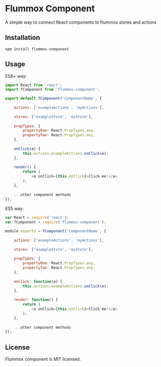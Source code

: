 # Flummox Component

A simple way to connect React components to flummox stores and actions

## Installation

``` 
npm install flummox-component
```

## Usage

ES6+ way:

```js
import React from 'react';
import fComponent from 'flummox-component';

export default fComponent('ComponentName', {
    
    actions: ['exampleActions', 'myActions'],
    
    stores: ['exampleStore', 'myStore'],
    
    propTypes: {
        propertyOne: React.PropTypes.any,
        propertyTwo: React.PropTypes.any,
    },
    
    onClick(e) {
        this.actions.exampleActions.onClick(e);
    },
    
    render() {
        return (
            <a onClick={this.onClick}>Click me!</a>
        );
    },
    
    ...other component methods
}); 
```

ES5 way:

```js
var React = require('react');
var fComponent = require('flummox-component');

module.exports = fComponent('ComponentName', {
    
    actions: ['exampleActions', 'myActions'],
    
    stores: ['exampleStore', 'myStore'],
    
    propTypes: {
        propertyOne: React.PropTypes.any,
        propertyTwo: React.PropTypes.any,
    },
    
    onClick: function(e) {
        this.actions.exampleActions.onClick(e);
    },
    
    render: function() {
        return (
            <a onClick={this.onClick}>Click me!</a>
        );
    },
    
    ...other component methods
}); 
```

## License

Flummox component is MIT licensed.
